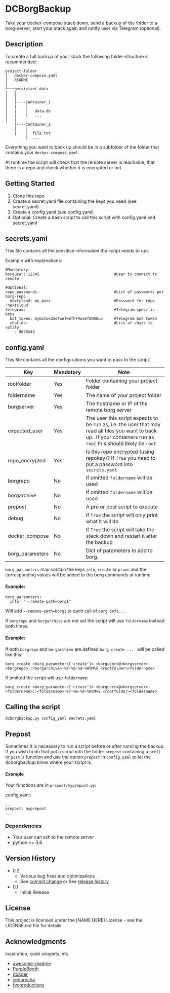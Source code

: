 # DCBorgBackup

Take your docker-compose stack down, send a backup of the folder to a borg-server, start your stack again and notify user via Telegram (optional).

## Description
To create a full backup of your stack the following folder-structure is recommended:

```
project-folder
│   docker-compose.yaml
│   README    
│
└───persistant-data
│   │   
│   │
│   |----container_1
│   |    │   
│   |    │   data.db
│   |    │   ...
│   |
    |----container_2
    |    |
    |    |  file.txt
         |  ...

```
Everything you want to back up should be in a subfolder of the folder that contains your `docker-compose.yaml`.

At runtime the script will check that the remote server is reachable, that there is a repo and check whether it is encrypted or not.

## Getting Started
1. Clone this repo
2. Create a secret.yaml file containing the keys you need (see secret.yaml).
3. Create a config.yaml (see config.yaml)
4. Optional: Create a bash script to call this script with config.yaml and secret.yaml 

## secrets.yaml
This file contains all the sensitive information the script needs to run. 

Example with explanations:

```
#Mandatory:
borguser: 12345                                 #User to connect to remote

#Optional:
repo_passwords:                                 #List of passwords per borg-repo
  nextcloud: my_pass                            #Password for repo 'nextcloud'
telegram:                                       #Telegram-specific keys
  bot_token: mybotok3nefwefwefFFRwsefDNAUuo     #Telegram bot token
  chatids:                                      #List of chats to notify
    - 9876543                                   
```
## config.yaml
This file contains all the configurations you want to pass to the script.


| Key  | Mandatory   | Note  |
|---|---|---|
|  rootfolder | Yes  | Folder containing your project folder  |
|  foldername | Yes  | The name of your project folder  |
| borgserver  |  Yes | The hostname or IP of the remote borg server  |
| expected_user  | Yes  | The user this script expects to be run as, i.e. the user that may read all files you want to back up.. If your containers run as `root` this should likely be `root`  |
|  repo_encrypted | Yes  | Is this repo encrypted (using repokey)? If `True` you need to put a password into `secrets.yaml`  |
| borgrepo  | No  | If omitted `foldername` will be used  |
| borgarchive  | No  | If omitted `foldername` will be used  |
|  prepost |  No | A pre or post script to execute  |
| debug  | No  |  If `True` the script will only print what it will do |
| docker_compose  | No  | If `True` the script will take the stack down and restart it after the backup  |
| borg_parameters  | No  |  Dict of parameters to add to borg. |


`borg_parameters` may contain the keys `info`, `create` or `prune` and the corresponding values will be added to the borg commands at runtime.

#### Example:
```
borg_parameters:
  info: "--remote-path=borg1"
```
Will add `--remote-path=borg1` to each call of `borg info...`

If `borgrepo` and `borgarchive` are not set the script will use `foldername` instead both times.

#### Example:
If both `borgrepo` and `borgarchive` are defined `borg create ... ` will be called like this:

```
borg create <borg_parameters['create']> <borguser>@<borgserver>:<borgrepo>::<borgarchive>-%Y-%m-%d-%H%M%S <rootfolder><foldername>
```
If omitted the script will use `foldername`:
```
borg create <borg_parameters['create']> <borguser>@<borgserver>:<foldername>::<foldername>-%Y-%m-%d-%H%M%S <rootfolder><foldername>
```
## Calling the script

```
dcborgbackup.py config_yaml secrets.yaml
```
## Prepost

Sometimes it is necessary to run a script before or after running the backup. If you wish to do that put a script into the folder `prepost` containing a `pre()` or `post()` function and use the option `prepost` in `config.yaml` to let the dcborgbackup know where your script is.

#### Example
Your functions are in `prepost/myprepost.py`:

config.yaml:
```
...
prepost: myprepost
...
```

### Dependencies

* Your user can ssh to the remote server
* python >= 3.6



## Version History

* 0.2
    * Various bug fixes and optimizations
    * See [commit change]() or See [release history]()
* 0.1
    * Initial Release

## License

This project is licensed under the [NAME HERE] License - see the LICENSE.md file for details

## Acknowledgments

Inspiration, code snippets, etc.
* [awesome-readme](https://github.com/matiassingers/awesome-readme)
* [PurpleBooth](https://gist.github.com/PurpleBooth/109311bb0361f32d87a2)
* [dbader](https://github.com/dbader/readme-template)
* [zenorocha](https://gist.github.com/zenorocha/4526327)
* [fvcproductions](https://gist.github.com/fvcproductions/1bfc2d4aecb01a834b46)
